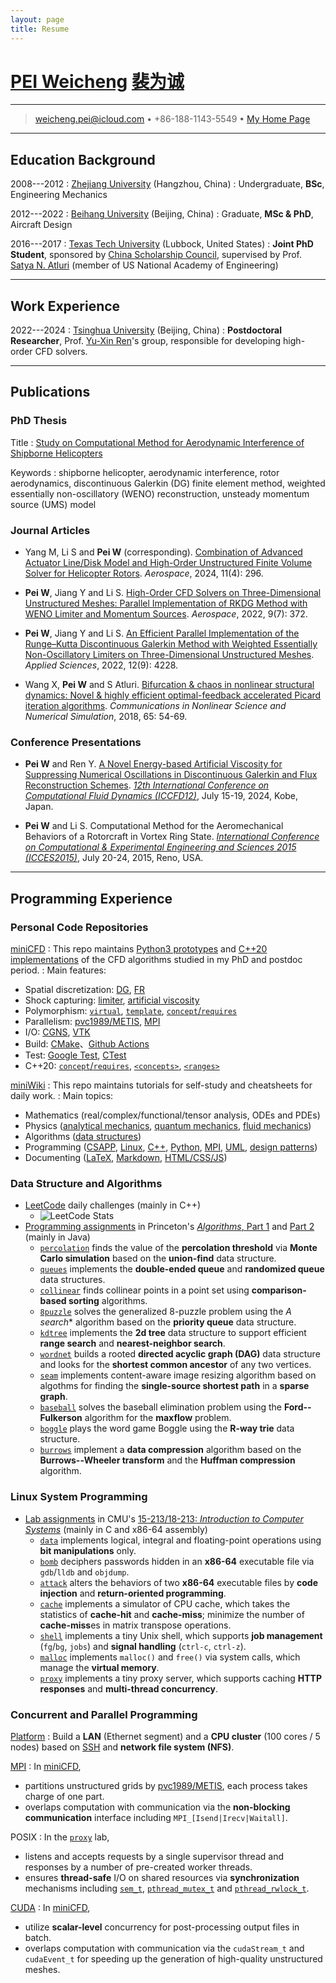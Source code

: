 ```yaml
---
layout: page
title: Resume
---
```


# [PEI Weicheng](https://pvc1989.github.io/resume/english) [裴为诚](https://pvc1989.github.io/resume/chinese)

----

> <i class="fa-solid fa-envelope"></i> <weicheng.pei@icloud.com> •
> <i class="fas fa-mobile-alt"></i> +86-188-1143-5549 •
> <i class="fa-brands fa-github"></i> [My Home Page](https://pvc1989.github.io)

----

## Education Background

2008---2012
:   [Zhejiang University](https://www.zju.edu.cn) (Hangzhou, China)
:   Undergraduate, **BSc**, Engineering Mechanics

2012---2022
:   [Beihang University](https://www.buaa.edu.cn) (Beijing, China)
:   Graduate, **MSc & PhD**, Aircraft Design

2016---2017
:   [Texas Tech University](https://www.ttu.edu) (Lubbock, United States)
:   **Joint PhD Student**, sponsored by [China Scholarship Council](https://www.csc.edu.cn/), supervised by Prof. [Satya N. Atluri](https://en.wikipedia.org/wiki/Satya_N._Atluri) (member of US National Academy of Engineering)

----

## Work Experience

2022---2024
:   [Tsinghua University](https://www.tsinghua.edu.cn) (Beijing, China)
:   **Postdoctoral Researcher**, Prof. [Yu-Xin Ren](https://scholar.google.com/citations?user=iuhAibwAAAAJ)'s group, responsible for developing high-order CFD solvers.

----

## Publications

### <i class="fa-solid fa-graduation-cap"></i> PhD Thesis

Title
:   [Study on Computational Method for Aerodynamic Interference of Shipborne Helicopters](https://pvc1989.github.io/phdthesis/presentation)

Keywords
:   shipborne helicopter, aerodynamic interference, rotor aerodynamics, discontinuous Galerkin (DG) finite element method, weighted essentially non-oscillatory (WENO) reconstruction, unsteady momentum source (UMS) model

### Journal Articles

- Yang M, Li S and **Pei W** (corresponding). [Combination of Advanced Actuator Line/Disk Model and High-Order Unstructured Finite Volume Solver for Helicopter Rotors](https://doi.org/10.3390/aerospace11040296). *Aerospace*, 2024, 11(4): 296.

- **Pei W**, Jiang Y and Li S. [High-Order CFD Solvers on Three-Dimensional Unstructured Meshes: Parallel Implementation of RKDG Method with WENO Limiter and Momentum Sources](https://doi.org/10.3390/app12094228). *Aerospace*, 2022, 9(7): 372.

- **Pei W**, Jiang Y and Li S. [An Efficient Parallel Implementation of the Runge–Kutta Discontinuous Galerkin Method with Weighted Essentially Non-Oscillatory Limiters on Three-Dimensional Unstructured Meshes](https://doi.org/10.3390/app12094228). *Applied Sciences*, 2022, 12(9): 4228.

- Wang X, **Pei W** and S Atluri. [Bifurcation & chaos in nonlinear structural dynamics: Novel & highly efficient optimal-feedback accelerated Picard iteration algorithms](https://doi.org/10.1016/j.cnsns.2018.05.008). *Communications in Nonlinear Science and Numerical Simulation*, 2018, 65: 54-69.

### Conference Presentations

- **Pei W** and Ren Y. [A Novel Energy-based Artificial Viscosity for Suppressing Numerical Oscillations in Discontinuous Galerkin and Flux Reconstruction Schemes](https://pvc1989.github.io/ICCFD12/presentation). [*12th International Conference on Computational Fluid Dynamics (ICCFD12)*](https://confit.atlas.jp/guide/event/iccfd12/subject/5-C-01/), July 15-19, 2024, Kobe, Japan.

- **Pei W** and Li S. Computational Method for the Aeromechanical Behaviors of a Rotorcraft in Vortex Ring State. [*International Conference on Computational & Experimental Engineering and Sciences 2015 (ICCES2015)*](https://www.iccesconf.org/), July 20-24, 2015, Reno, USA.

----

## Programming Experience

### <i class="fa-brands fa-github"></i> Personal Code Repositories

[miniCFD](https://github.com/pvc1989/miniCFD)
: This repo maintains [Python3 prototypes](https://github.com/pvc1989/miniCFD/tree/develop/python) and [C++20 implementations](https://github.com/pvc1989/miniCFD/tree/develop/include) of the CFD algorithms studied in my PhD and postdoc period.
: Main features:
  - Spatial discretization: [DG](https://pvc1989.github.io/phdthesis/presentation), [FR](https://pvc1989.github.io/ICCFD12/presentation)
  - Shock capturing: [limiter](https://pvc1989.github.io/phdthesis/presentation), [artificial viscosity](https://pvc1989.github.io/ICCFD12/presentation)
  - Polymorphism: [`virtual`](https://pvc1989.github.io/miniWiki/programming/languages/cpp/class/inheritance.html), [`template`](https://pvc1989.github.io/miniWiki/programming/languages/cpp/template/generic.html), [`concept`/`requires`](https://pvc1989.github.io/miniWiki/programming/languages/cpp/template/concept.html#类型限制)
  - Parallelism: [pvc1989/METIS](https://github.com/pvc1989/METIS), [MPI](https://pvc1989.github.io/miniWiki/programming/mpi.html)
  - I/O: [CGNS](https://pvc1989.github.io/miniWiki/programming/mesh/cgns.html), [VTK](https://pvc1989.github.io/miniWiki/programming/mesh/vtk.html)
  - Build: [CMake](https://pvc1989.github.io/miniWiki/programming/languages/cpp/make.html#cmake)、[Github Actions](https://github.com/pvc1989/miniCFD/actions)
  - Test: [Google Test](https://pvc1989.github.io/miniWiki/programming/languages/cpp/unittest.html#google-test), [CTest](https://pvc1989.github.io/miniWiki/programming/languages/cpp/unittest.html#ctest)
  - C++20: [`concept`/`requires`](https://pvc1989.github.io/miniWiki/programming/languages/cpp/template/concept.html#类型限制), [`<concepts>`](https://pvc1989.github.io/miniWiki/programming/languages/cpp/template/concept.html#concepts), [`<ranges>`](https://pvc1989.github.io/miniWiki/programming/languages/cpp/template/concept.html#ranges)

[miniWiki](https://github.com/pvc1989/miniWiki)
: This repo maintains tutorials for self-study and cheatsheets for daily work.
: Main topics:
  - Mathematics (real/complex/functional/tensor analysis, ODEs and PDEs)
  - Physics ([analytical mechanics](https://pvc1989.github.io/miniWiki/physics/analytical_mechanics.html), [quantum mechanics](https://pvc1989.github.io/miniWiki/physics/quantum_mechanics.html), [fluid mechanics](https://pvc1989.github.io/miniWiki/physics/continuum/))
  - Algorithms ([data structures](https://pvc1989.github.io/miniWiki/algorithms/data_structures/))
  - Programming ([CSAPP](https://pvc1989.github.io/miniWiki/programming/csapp.html), [Linux](https://pvc1989.github.io/miniWiki/programming/linux.html), [C++](https://pvc1989.github.io/miniWiki/programming/languages/cpp.html), [Python](https://pvc1989.github.io/miniWiki/programming/languages/python.html), [MPI](https://pvc1989.github.io/miniWiki/programming/mpi.html), [UML](https://pvc1989.github.io/miniWiki/programming/design/uml.html), [design patterns](https://pvc1989.github.io/miniWiki/programming/design/patterns.html))
  - Documenting ([LaTeX](https://pvc1989.github.io/miniWiki/documenting/latex/), [Markdown](https://pvc1989.github.io/miniWiki/documenting/markdown.html), [HTML/CSS/JS](https://pvc1989.github.io/miniWiki/documenting/web/))

### <i class="fa-solid fa-arrow-up-a-z"></i> Data Structure and Algorithms

- [LeetCode](https://leetcode.com/u/pvc1989/) daily challenges (mainly in C++)
  - ![LeetCode Stats](https://leetcard.jacoblin.cool/pvc1989?theme=light&ext=heatmap)
- [Programming assignments](https://github.com/pvc1989/assignments-algorithms-princeton) in Princeton's [*Algorithms*, Part 1](https://www.coursera.org/learn/algorithms-part1) and [Part 2](https://www.coursera.org/learn/algorithms-part2) (mainly in Java)
  - [`percolation`](https://pvc1989.github.io/assignments-algorithms-princeton/dir_b0ea575d0c5b8bf763650c6747a7cdc4.html) finds the value of the **percolation threshold** via **Monte Carlo simulation** based on the **union-find** data structure.
  - [`queues`](https://pvc1989.github.io/assignments-algorithms-princeton/dir_1216876c582b2d8bc8af271d600ae31a.html) implements the **double-ended queue** and **randomized queue** data structures.
  - [`collinear`](https://pvc1989.github.io/assignments-algorithms-princeton/dir_027a30c366c586e6898ee55071a8fb6e.html) finds collinear points in a point set using **comparison-based sorting** algorithms.
  - [`8puzzle`](https://pvc1989.github.io/assignments-algorithms-princeton/dir_ef6e82a25a617010ce5f079a2b75227b.html) solves the generalized 8-puzzle problem using the **A* search** algorithm based on the **priority queue** data structure.
  - [`kdtree`](https://pvc1989.github.io/assignments-algorithms-princeton/dir_a52ca6093bf653b3f327f6154fdf935b.html) implements the **2d tree** data structure to support efficient **range search** and **nearest-neighbor search**.
  - [`wordnet`](https://pvc1989.github.io/assignments-algorithms-princeton/dir_3f71ad797cfe718c22ccdb1b06ec9938.html) builds a rooted **directed acyclic graph (DAG)** data structure and looks for the **shortest common ancestor** of any two vertices.
  - [`seam`](https://pvc1989.github.io/assignments-algorithms-princeton/dir_89346fbae99106396c15a3f1abf88bd2.html) implements content-aware image resizing algorithm based on algothms for finding the **single-source shortest path** in a **sparse graph**.
  - [`baseball`](https://pvc1989.github.io/assignments-algorithms-princeton/dir_7ae337e67fc61319ed2ae7abe6dec3ea.html) solves the baseball elimination problem using the **Ford--Fulkerson** algorithm for the **maxflow** problem.
  - [`boggle`](https://pvc1989.github.io/assignments-algorithms-princeton/dir_2f5a60232d789ad5a886f7da2c383c9f.html) plays the word game Boggle using the **R-way trie** data structure.
  - [`burrows`](https://pvc1989.github.io/assignments-algorithms-princeton/dir_4c05c4b10993e593b29578503fdeb137.html) implement a **data compression** algorithm based on the **Burrows--Wheeler transform** and the **Huffman compression** algorithm.

### <i class="fa-brands fa-linux"></i> Linux System Programming

- [Lab assignments](https://csapp.cs.cmu.edu/3e/labs.html) in CMU's [15-213/18-213: *Introduction to Computer Systems*](https://www.cs.cmu.edu/~213/) (mainly in C and x86-64 assembly)
  - [`data`](https://pvc1989.github.io/miniWiki/programming/csapp/labs/data.html) implements logical, integral and floating-point operations using **bit manipulations** only.
  - [`bomb`](https://pvc1989.github.io/miniWiki/programming/csapp/labs/bomb.html) deciphers passwords hidden in an **x86-64** executable file via `gdb`/`lldb` and `objdump`.
  - [`attack`](https://pvc1989.github.io/miniWiki/programming/csapp/labs/attack.html) alters the behaviors of two **x86-64** executable files by **code injection** and **return-oriented programming**.
  - [`cache`](https://pvc1989.github.io/miniWiki/programming/csapp/labs/cache.html) implements a simulator of CPU cache, which takes the statistics of **cache-hit** and **cache-miss**; minimize the number of **cache-miss**es in matrix transpose operations.
  - [`shell`](https://pvc1989.github.io/miniWiki/programming/csapp/labs/shell.html) implements a tiny Unix shell, which supports **job management** (`fg`/`bg`, `jobs`) and **signal handling** (`ctrl-c`, `ctrl-z`).
  - [`malloc`](https://pvc1989.github.io/miniWiki/programming/csapp/labs/malloc.html) implements `malloc()` and `free()` via system calls, which manage the **virtual memory**.
  - [`proxy`](https://pvc1989.github.io/miniWiki/programming/csapp/labs/proxy.html) implements a tiny proxy server, which supports caching **HTTP responses** and **multi-thread concurrency**.

### <i class="fa-solid fa-server"></i> Concurrent and Parallel Programming

[Platform](https://pvc1989.github.io/miniWiki/programming/mpi.html#平台搭建)
: Build a **LAN** (Ethernet segment) and a **CPU cluster** (100 cores / 5 nodes) based on [SSH](https://pvc1989.github.io/miniWiki/programming/linux/ssh.html) and **network file system (NFS)**.

[MPI](https://pvc1989.github.io/miniWiki/programming/mpi)
: In [miniCFD](https://github.com/pvc1989/miniCFD/),
  - partitions unstructured grids by [pvc1989/METIS](https://github.com/pvc1989/METIS), each process takes charge of one part.
  - overlaps computation with communication via the **non-blocking communication** interface including `MPI_[Isend|Irecv|Waitall]`.

POSIX
: In the [`proxy`](https://pvc1989.github.io/miniWiki/programming/csapp/labs/proxy.html) lab,
  - listens and accepts requests by a single supervisor thread and responses by a number of pre-created worker threads.
  - ensures **thread-safe** I/O on shared resources via **synchronization** mechanisms including [`sem_t`](https://pvc1989.github.io/miniWiki/programming/csapp/12_concurrent_programming.html#semaphore), [`pthread_mutex_t`](https://pvc1989.github.io/miniWiki/programming/csapp/12_concurrent_programming.html#pthread_mutex_t) and [`pthread_rwlock_t`](https://pvc1989.github.io/miniWiki/programming/csapp/12_concurrent_programming.html#pthread_rwlock_t).

[CUDA](http://pvc1989.github.io/miniWiki/programming/cuda)
: In [miniCFD](https://github.com/pvc1989/miniCFD/),
  - utilize **scalar-level** concurrency for post-processing output files in batch.
  - overlaps computation with communication via the  `cudaStream_t` and `cudaEvent_t` for speeding up the generation of high-quality unstructured meshes.
